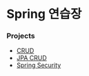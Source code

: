 # Spring 연습장

### Projects

* [CRUD](https://github.com/HanHyunsoo/springStorage/tree/main/Projects/CRUD)
* [JPA CRUD](https://github.com/HanHyunsoo/springStorage/tree/main/Projects/JPA)
* [Spring Security](https://github.com/HanHyunsoo/springStorage/tree/main/Projects/Security)